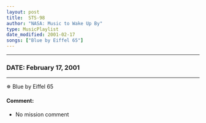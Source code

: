 ```yaml
---
layout: post
title:  STS-98
author: "NASA: Music to Wake Up By"
type: MusicPlaylist
date_modified: 2001-02-17
songs: ["Blue by Eiffel 65"]
---
```


----
### DATE: February 17, 2001
----
✵ Blue by Eiffel 65

#### Comment:
* No mission comment



<br/>
<center>
	<a target="_blank"
	   href="https://twitter.com/intent/tweet?hashtags=Space,NASA,Playlist,NASAWakeupCalls,SpaceProgram&text={{ page.author}}, '{{ page.songs.first }}' {{ page.title }}, {{ page.date | date: '%B %d, %Y' }}. {{ site.url }}{{ page.url }}&via=nasawakeupcalls"><i class="fab fa-twitter" alt="Tweet this page" style="font-size: 1.3em;"></i></a>
	&nbsp; 	<i class="fas fa-user-astronaut" style="font-size: 1.5em;"></i> &nbsp;
    <a type="amzn" search="'Blue by Eiffel 65'" category="popular music">
    <i class="fab fa-amazon" style="font-size: 1.3em;"></i></a>
</center>
